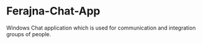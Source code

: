 # Ferajna-Chat-App
Windows Chat application which is used for communication and integration groups of people.

